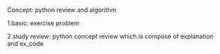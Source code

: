 Concept: python review and algorithm

1.basic: exercise problem

2.study review: python concept review which is compose of explanation and ex_code
